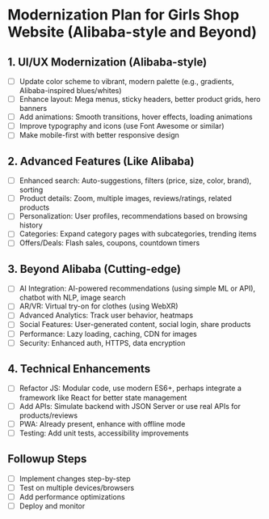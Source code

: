 # Modernization Plan for Girls Shop Website (Alibaba-style and Beyond)

## 1. UI/UX Modernization (Alibaba-style)
- [ ] Update color scheme to vibrant, modern palette (e.g., gradients, Alibaba-inspired blues/whites)
- [ ] Enhance layout: Mega menus, sticky headers, better product grids, hero banners
- [ ] Add animations: Smooth transitions, hover effects, loading animations
- [ ] Improve typography and icons (use Font Awesome or similar)
- [ ] Make mobile-first with better responsive design

## 2. Advanced Features (Like Alibaba)
- [ ] Enhanced search: Auto-suggestions, filters (price, size, color, brand), sorting
- [ ] Product details: Zoom, multiple images, reviews/ratings, related products
- [ ] Personalization: User profiles, recommendations based on browsing history
- [ ] Categories: Expand category pages with subcategories, trending items
- [ ] Offers/Deals: Flash sales, coupons, countdown timers

## 3. Beyond Alibaba (Cutting-edge)
- [ ] AI Integration: AI-powered recommendations (using simple ML or API), chatbot with NLP, image search
- [ ] AR/VR: Virtual try-on for clothes (using WebXR)
- [ ] Advanced Analytics: Track user behavior, heatmaps
- [ ] Social Features: User-generated content, social login, share products
- [ ] Performance: Lazy loading, caching, CDN for images
- [ ] Security: Enhanced auth, HTTPS, data encryption

## 4. Technical Enhancements
- [ ] Refactor JS: Modular code, use modern ES6+, perhaps integrate a framework like React for better state management
- [ ] Add APIs: Simulate backend with JSON Server or use real APIs for products/reviews
- [ ] PWA: Already present, enhance with offline mode
- [ ] Testing: Add unit tests, accessibility improvements

## Followup Steps
- [ ] Implement changes step-by-step
- [ ] Test on multiple devices/browsers
- [ ] Add performance optimizations
- [ ] Deploy and monitor
